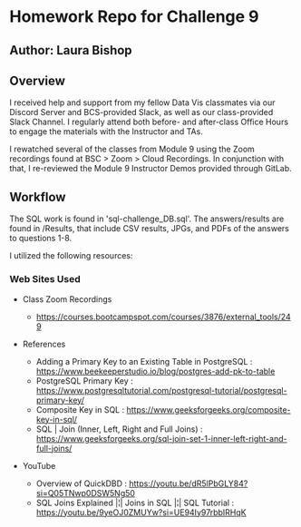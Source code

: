 # Homework Repo for Challenge 9

## Author: Laura Bishop

## Overview

I received help and support from my fellow Data Vis classmates via our Discord Server and BCS-provided Slack, as well as our class-provided Slack Channel. I regularly attend both before- and after-class Office Hours to engage the materials with the Instructor and TAs.

I rewatched several of the classes from Module 9 using the Zoom recordings found at BSC > Zoom > Cloud Recordings. In conjunction with that, I re-reviewed the Module 9 Instructor Demos provided through GitLab.

## Workflow
The SQL work is found in 'sql-challenge_DB.sql'. The answers/results are found in /Results, that include CSV results, JPGs, and PDFs of the answers to questions 1-8.

I utilized the following resources:

### Web Sites Used

* Class Zoom Recordings 
    * https://courses.bootcampspot.com/courses/3876/external_tools/249


* References
    * Adding a Primary Key to an Existing Table in PostgreSQL : https://www.beekeeperstudio.io/blog/postgres-add-pk-to-table
    * PostgreSQL Primary Key : https://www.postgresqltutorial.com/postgresql-tutorial/postgresql-primary-key/
    * Composite Key in SQL : https://www.geeksforgeeks.org/composite-key-in-sql/
    * SQL | Join (Inner, Left, Right and Full Joins) : https://www.geeksforgeeks.org/sql-join-set-1-inner-left-right-and-full-joins/
    
    
* YouTube
    * Overview of QuickDBD : https://youtu.be/dR5lPbGLY84?si=Q05TNwp0DSW5Ng50
    * SQL Joins Explained |¦| Joins in SQL |¦| SQL Tutorial : https://youtu.be/9yeOJ0ZMUYw?si=UE94Iy97rbbIRHqK
